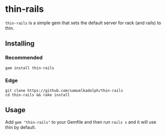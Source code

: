# thin-rails

`thin-rails` is a simple gem that sets the default server for rack (and rails) to thin.

## Installing

### Recommended

```
gem install thin-rails
```

### Edge

```
git clone https://github.com/samuelkadolph/thin-rails
cd thin-rails && rake install
```

## Usage

Add `gem "thin-rails"` to your Gemfile and then run `rails s` and it will use thin by default.

